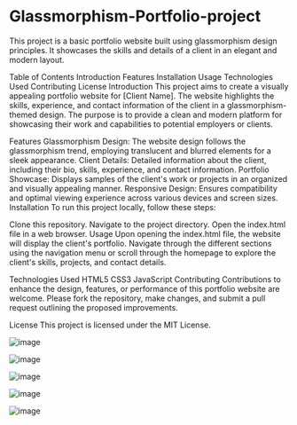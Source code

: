 # Glassmorphism-Portfolio-project

This project is a basic portfolio website built using glassmorphism design principles. It showcases the skills and details of a client in an elegant and modern layout.

Table of Contents
Introduction
Features
Installation
Usage
Technologies Used
Contributing
License
Introduction
This project aims to create a visually appealing portfolio website for [Client Name]. The website highlights the skills, experience, and contact information of the client in a glassmorphism-themed design. The purpose is to provide a clean and modern platform for showcasing their work and capabilities to potential employers or clients.

Features
Glassmorphism Design: The website design follows the glassmorphism trend, employing translucent and blurred elements for a sleek appearance.
Client Details: Detailed information about the client, including their bio, skills, experience, and contact information.
Portfolio Showcase: Displays samples of the client's work or projects in an organized and visually appealing manner.
Responsive Design: Ensures compatibility and optimal viewing experience across various devices and screen sizes.
Installation
To run this project locally, follow these steps:

Clone this repository.
Navigate to the project directory.
Open the index.html file in a web browser.
Usage
Upon opening the index.html file, the website will display the client's portfolio. Navigate through the different sections using the navigation menu or scroll through the homepage to explore the client's skills, projects, and contact details.

Technologies Used
HTML5
CSS3
JavaScript
Contributing
Contributions to enhance the design, features, or performance of this portfolio website are welcome. Please fork the repository, make changes, and submit a pull request outlining the proposed improvements.

License
This project is licensed under the MIT License.

![image](https://github.com/aman090304/Glassmorphism-Portfolio-project/assets/96950111/977c3f41-1bfa-4d65-88c8-5e62a936479e)

![image](https://github.com/aman090304/Glassmorphism-Portfolio-project/assets/96950111/d9528ad4-73cd-4c42-9821-fe6182896cf7)

![image](https://github.com/aman090304/Glassmorphism-Portfolio-project/assets/96950111/755dc931-9d3d-467d-aef9-a25430dbdb30)

![image](https://github.com/aman090304/Glassmorphism-Portfolio-project/assets/96950111/83a0dd00-0797-4484-b351-900fdb0b5fa2)

![image](https://github.com/aman090304/Glassmorphism-Portfolio-project/assets/96950111/7b90be82-a645-459c-a665-7f2a81c4a049)
